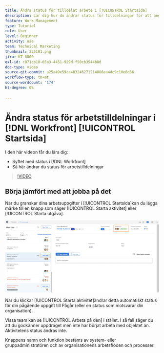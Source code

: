 ```yaml
---
title: Ändra status för tilldelat arbete i [!UICONTROL Startsida]
description: Lär dig hur du ändrar status för tilldelningar för att ange att arbete pågår i [!UICONTROL Startsida] sida. Förstå varför status är viktig i [!DNL  Workfront].
feature: Work Management
type: Tutorial
role: User
level: Beginner
activity: use
team: Technical Marketing
thumbnail: 335101.png
jira: KT-8800
exl-id: c871cb18-65a3-4451-929d-f50cb3544b8d
doc-type: video
source-git-commit: a25a49e59ca483246271214886ea4dc9c10e8d66
workflow-type: tm+mt
source-wordcount: '174'
ht-degree: 0%

---
```


# Ändra status för arbetstilldelningar i [!DNL Workfront] [!UICONTROL Startsida]

I den här videon får du lära dig:

* Syftet med status i [!DNL  Workfront]
* Så här ändrar du status för arbetstilldelningar

>[!VIDEO](https://video.tv.adobe.com/v/335101/?quality=12&learn=on)

## Börja jämfört med att jobba på det

När du granskar dina arbetsuppgifter i [!UICONTROL Startsida]kan du lägga märke till en knapp som säger [!UICONTROL Starta aktivitet] eller [!UICONTROL Starta utgåva].

![[!DNL Workfront] [!UICONTROL Startsida] sida där knappen står [!UICONTROL Starta aktivitet].](assets/worker-fundamentals-1.png)

När du klickar [!UICONTROL Starta aktivitet]ändrar detta automatiskt status för din pågående uppgift till Pågår (eller en status som motsvarar din organisation).

Vissa team kan se [!UICONTROL Arbeta på den] i stället. I så fall säger du att du godkänner uppdraget men inte har börjat arbeta med objektet än. Aktivitetens status ändras inte.

Knappens namn och funktion bestäms av system- eller gruppadministratören och av organisationens arbetsflöden och processer.

<!---
learn more URLs
--->

